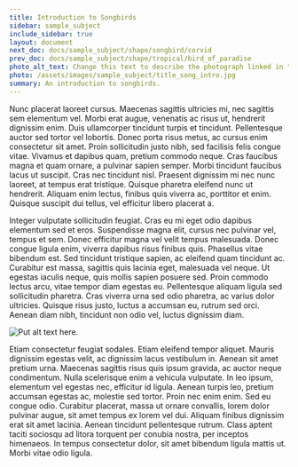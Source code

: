 ```yaml
---
title: Introduction to Songbirds
sidebar: sample_subject
include_sidebar: true
layout: document
next_doc: docs/sample_subject/shape/songbird/corvid
prev_doc: docs/sample_subject/shape/tropical/bird_of_paradise
photo_alt_text: Change this text to describe the photograph linked in "photo".
photo: /assets/images/sample_subject/title_song_intro.jpg
summary: An introduction to songbirds.
---
```


Nunc placerat laoreet cursus. Maecenas sagittis ultricies mi, nec sagittis sem elementum vel. Morbi erat augue, venenatis ac risus ut, hendrerit dignissim enim. Duis ullamcorper tincidunt turpis et tincidunt. Pellentesque auctor sed tortor vel lobortis. Donec porta risus metus, ac cursus enim consectetur sit amet. Proin sollicitudin justo nibh, sed facilisis felis congue vitae. Vivamus et dapibus quam, pretium commodo neque. Cras faucibus magna et quam ornare, a pulvinar sapien semper. Morbi tincidunt faucibus lacus ut suscipit. Cras nec tincidunt nisl. Praesent dignissim mi nec nunc laoreet, at tempus erat tristique. Quisque pharetra eleifend nunc ut hendrerit. Aliquam enim lectus, finibus quis viverra ac, porttitor et enim. Quisque suscipit dui tellus, vel efficitur libero placerat a.

Integer vulputate sollicitudin feugiat. Cras eu mi eget odio dapibus elementum sed et eros. Suspendisse magna elit, cursus nec pulvinar vel, tempus et sem. Donec efficitur magna vel velit tempus malesuada. Donec congue ligula enim, viverra dapibus risus finibus quis. Phasellus vitae bibendum est. Sed tincidunt tristique sapien, ac eleifend quam tincidunt ac. Curabitur est massa, sagittis quis lacinia eget, malesuada vel neque. Ut egestas iaculis neque, quis mollis sapien posuere sed. Proin commodo lectus arcu, vitae tempor diam egestas eu. Pellentesque aliquam ligula sed sollicitudin pharetra. Cras viverra urna sed odio pharetra, ac varius dolor ultricies. Quisque risus justo, luctus a accumsan eu, rutrum sed orci. Aenean diam nibh, tincidunt non odio vel, luctus dignissim diam.

![Put alt text here.](/template-information-site/assets/images/sample_subject/songbird.jpg)

Etiam consectetur feugiat sodales. Etiam eleifend tempor aliquet. Mauris dignissim egestas velit, ac dignissim lacus vestibulum in. Aenean sit amet pretium urna. Maecenas sagittis risus quis ipsum gravida, ac auctor neque condimentum. Nulla scelerisque enim a vehicula vulputate. In leo ipsum, elementum vel egestas nec, efficitur id ligula. Aenean turpis leo, pretium accumsan egestas ac, molestie sed tortor. Proin nec enim enim. Sed eu congue odio. Curabitur placerat, massa ut ornare convallis, lorem dolor pulvinar augue, sit amet tempus ex lorem vel dui. Aliquam finibus dignissim erat sit amet lacinia. Aenean tincidunt pellentesque rutrum. Class aptent taciti sociosqu ad litora torquent per conubia nostra, per inceptos himenaeos. In tempus consectetur dolor, sit amet bibendum ligula mattis ut. Morbi vitae odio ligula. 

